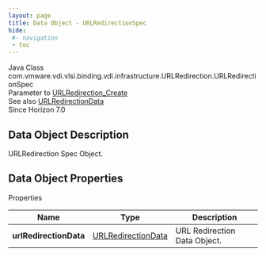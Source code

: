 ```yaml
---
layout: page
title: Data Object - URLRedirectionSpec
hide:
 #- navigation
 - toc
---
```






Java Class
    com.vmware.vdi.vlsi.binding.vdi.infrastructure.URLRedirection.URLRedirectionSpec  
Parameter to
     [URLRedirection_Create](vdi.infrastructure.URLRedirection.md#create)  
See also
     [URLRedirectionData](vdi.infrastructure.URLRedirection.URLRedirectionData.md)  
Since 
    Horizon 7.0

## Data Object Description 

URLRedirection Spec Object. 

## Data Object Properties

Properties

Name |  Type |  Description   
---|---|---  
**urlRedirectionData**| [URLRedirectionData](vdi.infrastructure.URLRedirection.URLRedirectionData.md)|  URL Redirection Data Object.   
  
  
  

  
  

